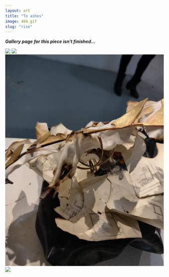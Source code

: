 ```yaml
---
layout: art
title: "To ashes"
image: 404.gif
slug: "rise"
---
```


**_Gallery page for this piece isn't finished..._**

![](/assets/img/birdy/flying.jpg)
![](/assets/img/birdy/finger.jpg)
![](/assets/img/birdy/front.jpg)
![](/assets/img/birdy/top.jpg)
